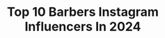 ---
title: Top 10 Barbers Instagram Influencers In 2024
description: >-
  Find top barbers Instagram influencers in 2024. Most popular hashtags: #barber #haircut #tattooart #fashion.
platform: Instagram
hits: 3302
text_top: Analyze the top-rated Instagram accounts on inBeat.
text_bottom: inBeat has 3302 Instagram influencers like this for you to connect with.
profiles:
  - username: "marcoencre"
    fullname: >-
      Marco Pepe
    bio: >-
      Hardpainting abstract surreal tattoo @encretattoo Napoli Pro team @barber_dts @eternalink @tatsoul @criticaltattoosupply 📧 marcopepetattoo@gmail.com
    location: "Italy"
    followers: 211129
    engagement: 436
    commentsToLikes: 0.024850
    id: ck55pf5w7afge0i11uxw7bhuo
    verified: false
    hashtags: "#abstract, #abstracttattoo, #abstractart, #avantgarde"
  - username: "robtheoriginal"
    fullname: >-
      Rob The Original
    bio: >-
      📍Los Angeles 💈 @original_barberstudio 🏆 @losangelesbarberfest 🍜 @ezbachi Business inquiries: Robtheoriginalmgmt@gmail.com
    location: "United States"
    followers: 1787407
    engagement: 512
    commentsToLikes: 0.036750
    id: ck0ty8n6vlxff0i19rqli3dz0
    verified: true
    hashtags: "#pesopluma, #robtheoriginal, #suedeart, #barber"
  - username: "nohailchooch"
    fullname: >-
      Nohail Mohammed
    bio: >-
      🇵🇰🇺🇬 Acting MGT - @alexpriestleytalent Social MGT - @connectmgt Barber - @nohailchooch.barber TikTok & YouTube - @nohailchooch
    location: "United Kingdom"
    followers: 103134
    engagement: 1124
    commentsToLikes: 0.012417
    id: ck8syi5gmkvxp0j78r2wtagik
    verified: false
    hashtags: "#barber, #taper, #fashion, #haircut"
  - username: "mjomba.1"
    fullname: >-
      MOHAMMED  AL HAJRI
    bio: >-
      Actor (🎥) Omani 🇴🇲 Married to @teetaaan 👸♥️ Owner of @mjombas.barber Snapchat: mjomba95 رقم الترخيص: L2104007
    location: ""
    followers: 477337
    engagement: 547
    commentsToLikes: 0.192406
    id: ck5c7lv9c7rvc0i114uxnsmtv
    verified: false
    hashtags: "#visitdubai, #oman, #swiming, #qatar"
  - username: "beckham_put7"
    fullname: >-
      Beckham Putra
    bio: >-
      @statuspro_id Professional Football Player | @persib 🔵 | Owner of @7.11_barbershop part of team @ortuseight #ToInfinityAndBeyond
    location: "Indonesia"
    followers: 1039901
    engagement: 725
    commentsToLikes: 0.023837
    id: ck8tbttugx4660j78aqy1m7xn
    verified: false
    hashtags: "#mygiveltalistory, #teamortuseight, #giveltall, #giveitall"
  - username: "jaroslav_olah_official"
    fullname: >-
      Jaroslav Olah
    bio: >-
      Singer🎵🎤 Booking : Jaraolah22@gmail.com Barber 💈
    location: ""
    followers: 48725
    engagement: 991
    commentsToLikes: 0.012735
    id: ckap77hj0iyc40i78neq8pyvw
    verified: false
    hashtags: ""
  - username: "queen_rockabilly"
    fullname: >-
      Winnipeg Barber 🇨🇦
    bio: >-
      barber at @goodfortunebarbers YouTube channel ⤵️
    location: "United States"
    followers: 59186
    engagement: 736
    commentsToLikes: 0.013396
    id: ck5hcemjmho5v0i11kbnp8m76
    verified: false
    hashtags: "#hairdresser, #barberworld, #barbershopconnect, #videotutorial"
  - username: "matsy__"
    fullname: >-
      Matthew Larkin
    bio: >-
      🇮🇪Irish tattoo artist @legendarytattoostudio ▪️ @barber_dts ▪️ @eternalink ▪️ @tatsoul ▪️ @yayofamilia ▪️ @criticaltattoosupply
    location: "United States"
    followers: 103671
    engagement: 1337
    commentsToLikes: 0.030925
    id: ck0vy4we229750i197orfl6xw
    verified: false
    hashtags: "#chestpiece, #besttattoos, #videogametattoo, #tattoo"
  - username: "erickgomezz1"
    fullname: >-
      ERICK GOMEZ 🇺🇾
    bio: >-
      • Madrid • Para Agendar cita de Corte link abajo 👇🏻 • Now in @ballin.barbershop 🇺🇾🇺🇸🇪🇸🇧🇷🇵🇹🇵🇪🇦🇷🇵🇾🇪🇨🇨🇴🇫🇷🇲🇽
    location: "Spain"
    followers: 100988
    engagement: 389
    commentsToLikes: 0.025246
    id: ck13d9l714clo0i19gwo93mv6
    verified: false
    hashtags: "#fade, #style, #color, #fresh"
  - username: "_nicolerenae"
    fullname: >-
      𝒩𝒾𝒸𝑜𝓁𝑒 𝑅𝑒𝓃𝒶𝑒💈 ✪
    bio: >-
      •Owner of @ascensiondynasty 💙💛 •Arizona Barber💈 •@Babyliss4Barbers Educator✈️🌍 •@nopalinda_ Co-Owner🌱 APPT ONLY ⬇️
    location: "United States"
    followers: 164181
    engagement: 348
    commentsToLikes: 0.038217
    id: ck5zt8twfzyew0i1401rrajh0
    verified: false
    hashtags: "#tucsonbarber, #arizona, #barberology, #tucsonbarbers"
---
